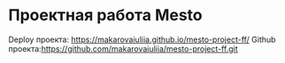 # Проектная работа Mesto
Deploy проекта: https://makarovaiuliia.github.io/mesto-project-ff/
Github проекта:https://github.com/makarovaiuliia/mesto-project-ff.git
